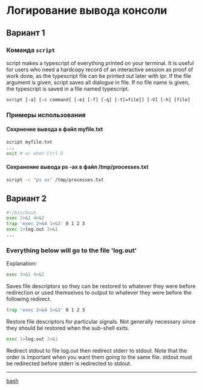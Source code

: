 # Логирование вывода консоли
## Вариант 1

### Команда `script`

script makes a typescript of everything printed on your terminal. It is useful for users who need a hardcopy record of an interactive session as proof of work done, as the typescript file can be printed out later with lpr. If the file argument is given, script saves all dialogue in file. If no file name is given, the typescript is saved in a file named typescript.

```
script [-a] [-c command] [-e] [-f] [-q] [-t[=file]] [-V] [-h] [file]
```

### Примеры использования

#### Сохрнение вывода в файл myfile.txt

```bash
script myfile.txt
...
exit # or when Ctrl-D
```

#### Сохранение вывода ps -ax в файл /tmp/processes.txt

```bash
script -c "ps ax" /tmp/processes.txt
```

## Вариант 2

```bash
#!/bin/bash
exec 3>&1 4>&2
trap 'exec 2>&4 1>&3' 0 1 2 3
exec 1>log.out 2>&1
...
```

### Everything below will go to the file 'log.out'

Explanation:

```bash
exec 3>&1 4>&2
```

Saves file descriptors so they can be restored to whatever they were before redirection or used themselves to output to whatever they were before the following redirect.

```bash
trap 'exec 2>&4 1>&3' 0 1 2 3
```

Restore file descriptors for particular signals. Not generally necessary since they should be restored when the sub-shell exits.

```bash
exec 1>log.out 2>&1
```

Redirect stdout to file log.out then redirect stderr to stdout. Note that the order is important when you want them going to the same file. stdout must be redirected before stderr is redirected to stdout.


**********
[bash](/tags/bash.md)
